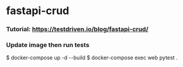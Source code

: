 # fastapi-crud

### Tutorial: https://testdriven.io/blog/fastapi-crud/

### Update image then run tests

$ docker-compose up -d --build
$ docker-compose exec web pytest .
